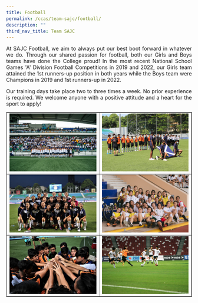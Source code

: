 ```yaml
---
title: Football
permalink: /ccas/team-sajc/football/
description: ""
third_nav_title: Team SAJC
---
```

<p align="justify">At SAJC Football, we aim to always put our best boot forward in whatever we do. Through our shared passion for football, both our Girls and Boys teams have done the College proud! In the most recent National School Games 'A' Division Football Competitions in 2019 and 2022, our Girls team attained the 1st runners-up position in both years while the Boys team were Champions in 2019 and 1st runners-up in 2022.</p>
<p align="justify">Our training days take place two to three times a week. No prior experience is required. We welcome anyone with a positive attitude and a heart for the sport to apply!</p>
<table style="border-collapse: collapse; width: 100%;" border="1">
<tbody>
<tr>
<td style="width: 50%;"><img src="/images/foot1.jpg"></td>
<td style="width: 50%;"><img src="/images/foot2.jpg"></td>
</tr>
<tr>
<td style="width: 50%;"><img src="/images/foot3.jpg"></td>
<td style="width: 50%;"><img src="/images/foot4.jpg"></td>
</tr>
<tr>
<td style="width: 50%;"><img src="/images/foot5.jpg"></td>
<td style="width: 50%;"><img src="/images/foot6.jpg"></td>
</tr>
</tbody>
</table>